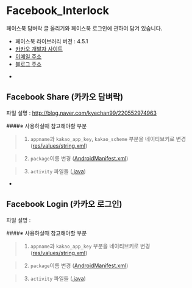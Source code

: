 # Facebook_Interlock
페이스북 담벼락 글 올리기와 페이스북 로그인에 관하여 담겨 있습니다.
+ 페이스북 라이브러리 버전 : 4.5.1
+ [카카오 개발자 사이트](https://developers.facebook.com/)
+ [이메일 주소](kyechan99@naver.com)
+ [블로그 주소](blog.naver.com/kyechan99)


-



## Facebook Share (카카오 담벼락)
파일 설명 : http://blog.naver.com/kyechan99/220552974963

####※ 사용하실때 참고해야할 부분
>1. ```appname```과 ```kakao_app_key```, ```kakao_scheme``` 부분을 네이티브키로 변경 ([res/values/string.xml](https://github.com/kyechan99/Kakao_Interlock/blob/master/kakaoLink/res/values/strings.xml))

>2. ```package```이름 변경 ([AndroidManifest.xml](https://github.com/kyechan99/Kakao_Interlock/blob/master/kakaoLink/AndroidManifest.xml))

>3. ```activity``` 파일들 ([.java](https://github.com/kyechan99/Kakao_Interlock/tree/master/kakaoLogin/src/org/cocos2dx/cpp))


-




## Facebook Login (카카오 로그인)
파일 설명 : 

####※ 사용하실때 참고해야할 부분
>1. ```appname```과 ```kakao_app_key``` 부분을 네이티브키로 변경 ([res/values/string.xml](https://github.com/kyechan99/Kakao_Interlock/blob/master/kakaoLogin/res/values/strings.xml))

>2. ```package```이름 변경 ([AndroidManifest.xml](https://github.com/kyechan99/Kakao_Interlock/blob/master/kakaoLogin/AndroidManifest.xml))

>3. ```activity``` 파일들 ([.java](https://github.com/kyechan99/Kakao_Interlock/tree/master/kakaoLogin/src/org/cocos2dx/cpp))
